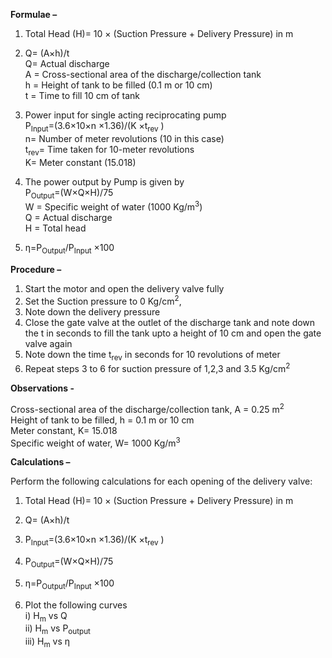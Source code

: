 <b> Formulae –  </b><br>
1.  Total Head (H)= 10 × (Suction Pressure + Delivery Pressure) in m <br>

2. Q=  (A×h)/t  
Q= Actual discharge <br>
A = Cross-sectional area of the discharge/collection tank <br>
h = Height of tank to be filled (0.1 m or 10 cm) <br>
t = Time to fill 10 cm of tank <br>
3. Power input for single acting reciprocating pump <br>
P<sub>Input</sub>=(3.6×10×n ×1.36)/(K ×t<sub>rev</sub> ) <br>
n= Number of meter revolutions (10 in this case) <br>
t<sub>rev</sub>= Time taken for 10-meter revolutions <br>
K= Meter constant (15.018) <br>
4. The power output by Pump is given by <br>
P<sub>Output</sub>=(W×Q×H)/75 <br>
W = Specific weight of water (1000 Kg/m<sup>3</sup>) <br>
Q = Actual discharge <br>
H = Total head <br>
5. η=P<sub>Output</sub>/P<sub>Input</sub> ×100 <br>

<b> Procedure –</b> <br>

1. Start the motor and open the delivery valve fully <br>
2. Set the Suction pressure to 0 Kg/cm<sup>2</sup>,  <br>
3. Note down the delivery pressure  <br>
4. Close the gate valve at the outlet of the discharge tank and note down the t in seconds to fill the tank upto a height of 10 cm and open the gate valve again <br>
5. Note down the time t<sub>rev</sub> in seconds for 10 revolutions of meter <br>
6. Repeat steps 3 to 6 for suction pressure of 1,2,3 and 3.5 Kg/cm<sup>2</sup> <br>

<b> Observations - </b><br>

Cross-sectional area of the discharge/collection tank, A = 0.25 m<sup>2</sup> <br>
Height of tank to be filled, h = 0.1 m or 10 cm <br>
Meter constant, K= 15.018 <br>
Specific weight of water,  W= 1000 Kg/m<sup>3</sup> <br>

<b> Calculations – </b> <br>

 Perform the following calculations for each opening of the delivery valve:
1. Total Head (H)= 10 × (Suction Pressure + Delivery Pressure) in m <br>

2. Q=  (A×h)/t    <br>
3. P<sub>Input</sub>=(3.6×10×n ×1.36)/(K ×t<sub>rev</sub> ) <br>
4. P<sub>Output</sub>=(W×Q×H)/75 <br>
5. η=P<sub>Output</sub>/P<sub>Input</sub> ×100 <br>
6. Plot the following curves <br>
	i) H<sub>m</sub> vs Q <br>
	ii) H<sub>m</sub> vs P<sub>output</sub> <br>
	iii)  H<sub>m</sub> vs η

